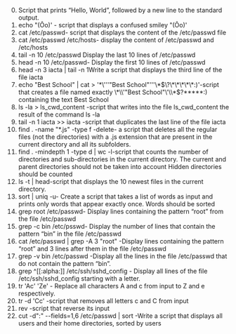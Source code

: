 0. Script that prints “Hello, World”, followed by a new line to the standard output.
1. echo \"\(Ôo\)\' - script that displays a confused smiley "(Ôo)'
2. cat /etc/passwd- script that displays the content of the /etc/passwd file
3. cat /etc/passwd /etc/hosts- display the content of /etc/passwd and /etc/hosts
4. tail -n 10 /etc/passwd Display the last 10 lines of /etc/passwd
5. head -n 10 /etc/passwd- Display the first 10 lines of /etc/passwd
6. head -n 3 iacta | tail -n 1Write a script that displays the third line of the file iacta
7. echo "Best School" | cat > '\*\\'\''"Best School"\'\''\\*$\?\*\*\*\*\*:)'-script that creates a file named exactly \*\\'"Best School"\'\\*$\?\*\*\*\*\*:) containing the text Best School
8. ls -la > ls_cwd_content -script that writes into the file ls_cwd_content the result of the command ls -la
9. tail -n 1 iacta >> iacta -script that duplicates the last line of the file iacta 
10. find . -name "*.js" -type f -delete- a script that deletes all the regular files (not the directories) with a .js extension that are present in the current directory and all its subfolders.
11. find . -mindepth 1 -type d | wc -l-script that counts the number of directories and sub-directories in the current directory.
The current and parent directories should not be taken into account
Hidden directories should be counted
12. ls -t | head-script that displays the 10 newest files in the current directory.
13. sort | uniq -u- Create a script that takes a list of words as input and prints only words that appear exactly once. Words should be sorted
14. grep root /etc/passwd- Display lines containing the pattern “root” from the file /etc/passwd
15. grep -c bin /etc/psswd- Display the number of lines that contain the pattern “bin” in the file /etc/passwd
16. cat /etc/passwd | grep -A 3 "root" -Display lines containing the pattern “root” and 3 lines after them in the file  /etc/passwd
17. grep -v bin /etc/passwd -Display all the lines in the file /etc/passwd that do not contain the pattern “bin”.
18. grep ^[[:alpha:]]  /etc/ssh/sshd_config - Display all lines of the file /etc/ssh/sshd_config starting with a letter.
19. tr 'Ac' 'Ze'  - Replace all characters A and c from input to Z and e respectively.
20. tr -d 'Cc'  -script that removes all letters c and C from input
21. rev -script that reverse its input
22. cut -d":" --fields=1,6 /etc/passwd | sort -Write a script that displays all users and their home directories, sorted by users
